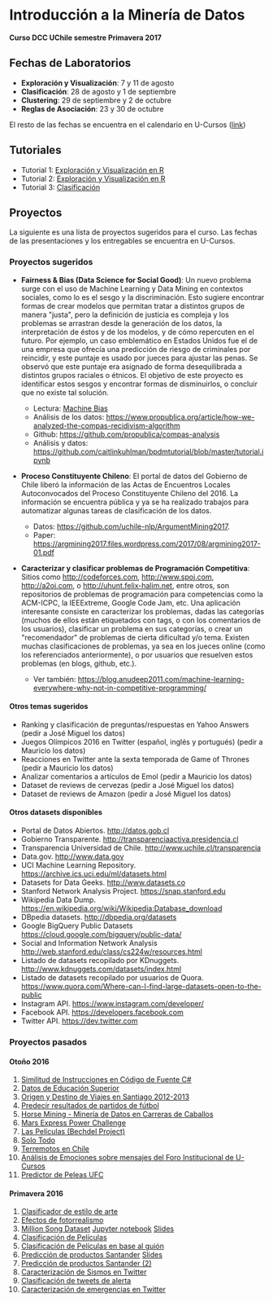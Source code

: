 # Introducción a la Minería de Datos

**Curso DCC UChile semestre Primavera 2017**

## Fechas de Laboratorios
- **Exploración y Visualización**: 7 y 11 de agosto
- **Clasificación**: 28 de agosto y 1 de septiembre
- **Clustering**: 29 de septiembre y 2 de octubre
- **Reglas de Asociación**: 23 y 30 de octubre

El resto de las fechas se encuentra en el calendario en U-Cursos ([link](https://www.u-cursos.cl/ingenieria/2017/2/CC5206/1/enlaces/))

## Tutoriales
- Tutorial 1: [Exploración y Visualización en R](https://github.com/mquezada/uchile-cc5206/blob/master/tutoriales/tutorial1.Rmd)
- Tutorial 2: [Exploración y Visualización en R](https://github.com/mquezada/uchile-cc5206/blob/master/tutoriales/tutorial2.Rmd)
- Tutorial 3: [Clasificación](https://github.com/mquezada/uchile-cc5206/blob/master/tutoriales/tutorial3.ipynb)

## Proyectos

La siguiente es una lista de proyectos sugeridos para el curso. Las fechas de las presentaciones y los entregables se encuentra en U-Cursos.

### Proyectos sugeridos

- **Fairness & Bias (Data Science for Social Good)**: Un nuevo problema surge con el uso de Machine Learning y Data Mining en contextos sociales, como lo es el sesgo y la discriminación. Esto sugiere encontrar formas de crear modelos que permitan tratar a distintos grupos de manera "justa", pero la definición de justicia es compleja y los problemas se arrastran desde la generación de los datos, la interpretación de éstos y de los modelos, y de cómo repercuten en el futuro. Por ejemplo, un caso emblemático en Estados Unidos fue el de una empresa que ofrecía una predicción de riesgo de criminales por reincidir, y este puntaje es usado por jueces para ajustar las penas. Se observó que este puntaje era asignado de forma desequilibrada a distintos grupos raciales o étnicos. El objetivo de este proyecto es identificar estos sesgos y encontrar formas de disminuirlos, o concluir que no existe tal solución.
  - Lectura: [Machine Bias](https://www.propublica.org/article/machine-bias-risk-assessments-in-criminal-sentencing)
  - Análisis de los datos: https://www.propublica.org/article/how-we-analyzed-the-compas-recidivism-algorithm
  - Github: https://github.com/propublica/compas-analysis
  - Análisis y datos: https://github.com/caitlinkuhlman/bpdmtutorial/blob/master/tutorial.ipynb

- **Proceso Constituyente Chileno**: El portal de datos del Gobierno de Chile liberó la información de las Actas de Encuentros Locales Autoconvocados del Proceso Constituyente Chileno del 2016. La información se encuentra pública y ya se ha realizado trabajos para automatizar algunas tareas de clasificación de los datos. 
  - Datos: https://github.com/uchile-nlp/ArgumentMining2017. 
  - Paper: https://argmining2017.files.wordpress.com/2017/08/argmining2017-01.pdf

- **Caracterizar y clasificar problemas de Programación Competitiva**: Sitios como http://codeforces.com, http://www.spoj.com, http://a2oj.com, o http://uhunt.felix-halim.net, entre otros, son repositorios de problemas de programación para competencias como la ACM-ICPC, la IEEExtreme, Google Code Jam, etc. Una aplicación interesante consiste en caracterizar los problemas, dadas las categorías (muchos de ellos están etiquetados con tags, o con los comentarios de los usuarios), clasificar un problema en sus categorías, o crear un "recomendador" de problemas de cierta dificultad y/o tema. Existen muchas clasificaciones de problemas, ya sea en los jueces online (como los referenciados anteriormente), o por usuarios que resuelven estos problemas (en blogs, github, etc.). 
  - Ver también: https://blog.anudeep2011.com/machine-learning-everywhere-why-not-in-competitive-programming/

#### Otros temas sugeridos

- Ranking y clasificación de preguntas/respuestas en Yahoo Answers (pedir a José Miguel los datos)
- Juegos Olímpicos 2016 en Twitter (español, inglés y portugués) (pedir a Mauricio los datos)
- Reacciones en Twitter ante la sexta temporada de Game of Thrones (pedir a Mauricio los datos)
- Analizar comentarios a artículos de Emol (pedir a Mauricio los datos)
- Dataset de reviews de cervezas (pedir a José Miguel los datos)
- Dataset de reviews de Amazon (pedir a José Miguel los datos)


#### Otros datasets disponibles
 
- Portal de Datos Abiertos. http://datos.gob.cl
- Gobierno Transparente. http://transparenciaactiva.presidencia.cl
- Transparencia Universidad de Chile. http://www.uchile.cl/transparencia
- Data.gov. http://www.data.gov
- UCI Machine Learning Repository.
  https://archive.ics.uci.edu/ml/datasets.html
- Datasets for Data Geeks. http://www.datasets.co
- Stanford Network Analysis Project. https://snap.stanford.edu
- Wikipedia Data Dump. https://en.wikipedia.org/wiki/Wikipedia:Database_download
- DBpedia datasets. http://dbpedia.org/datasets
- Google BigQuery Public Datasets https://cloud.google.com/bigquery/public-data/
- Social and Information Network Analysis http://web.stanford.edu/class/cs224w/resources.html
- Listado de datasets recopilado por KDnuggets. http://www.kdnuggets.com/datasets/index.html
- Listado de datasets recopilado por usuarios de Quora.
  https://www.quora.com/Where-can-I-find-large-datasets-open-to-the-public
- Instagram API. https://www.instagram.com/developer/
- Facebook API. https://developers.facebook.com
- Twitter API. https://dev.twitter.com

### Proyectos pasados

#### Otoño 2016

1. [Similitud de Instrucciones en Código de Fuente C#](https://users.dcc.uchile.cl/~mquezada/cursos/cc5206/2016-2/proyectos_pasados/ast/index.html)
2. [Datos de Educación Superior](https://users.dcc.uchile.cl/~mquezada/cursos/cc5206/2016-2/proyectos_pasados/educ_superior/)
3. [Origen y Destino de Viajes en Santiago 2012-2013](https://users.dcc.uchile.cl/~mquezada/cursos/cc5206/2016-2/proyectos_pasados/encuesta_transporte.html)
4. [Predecir resultados de partidos de fútbol](http://choripan.xyz)
5. [Horse Mining - Minería de Datos en Carreras de Caballos](https://horse-mining.blogspot.cl)
6. [Mars Express Power Challenge](https://users.dcc.uchile.cl/~mquezada/cursos/cc5206/2016-2/proyectos_pasados/mars/)
7. [Las Películas (Bechdel Project)](https://bechdeltestprojectblog.wordpress.com/)
8. [Solo Todo](https://users.dcc.uchile.cl/~mquezada/cursos/cc5206/2016-2/proyectos_pasados/solotodo.html)
9. [Terremotos en Chile](https://users.dcc.uchile.cl/~mquezada/cursos/cc5206/2016-2/proyectos_pasados/terremotos/)
10. [Análisis de Emociones sobre mensajes del Foro Institucional de U-Cursos](https://users.dcc.uchile.cl/~mquezada/cursos/cc5206/2016-2/proyectos_pasados/u-cursos/)
11. [Predictor de Peleas UFC](https://users.dcc.uchile.cl/~mquezada/cursos/cc5206/2016-2/proyectos_pasados/ufc)

#### Primavera 2016

1. [Clasificador de estilo de arte](https://users.dcc.uchile.cl/~mquezada/cursos/cc5206/2016-2/proyectos/arte)
2. [Efectos de fotorrealismo](https://users.dcc.uchile.cl/~mquezada/cursos/cc5206/2016-2/proyectos/foto_realismo)
3. [Million Song Dataset](https://users.dcc.uchile.cl/~mquezada/cursos/cc5206/2016-2/proyectos/million_song) [Jupyter notebook](https://users.dcc.uchile.cl/~mquezada/cursos/cc5206/2016-2/proyectos/million_song/InformeD3.ipynb) [Slides](https://users.dcc.uchile.cl/~mquezada/cursos/cc5206/2016-2/proyectos/million_song/p.pptx)
4. [Clasificación de Películas](https://users.dcc.uchile.cl/~mquezada/cursos/cc5206/2016-2/proyectos/peliculas)
5. [Clasificación de Películas en base al guión](https://users.dcc.uchile.cl/~mquezada/cursos/cc5206/2016-2/proyectos/peliculas_guion)
6. [Predicción de productos Santander](https://users.dcc.uchile.cl/~mquezada/cursos/cc5206/2016-2/proyectos/santander) [Slides](https://users.dcc.uchile.cl/~mquezada/cursos/cc5206/2016-2/proyectos/santander/p3.key)
7. [Predicción de productos Santander (2)](https://users.dcc.uchile.cl/~mquezada/cursos/cc5206/2016-2/proyectos/santander2)
8. [Caracterización de Sismos en Twitter](https://users.dcc.uchile.cl/~mquezada/cursos/cc5206/2016-2/proyectos/sismos_twitter)
9. [Clasificación de tweets de alerta](https://users.dcc.uchile.cl/~mquezada/cursos/cc5206/2016-2/proyectos/tweets_alerta)
10. [Caracterización de emergencias en Twitter](https://users.dcc.uchile.cl/~mquezada/cursos/cc5206/2016-2/proyectos/twitter_emergencia)
